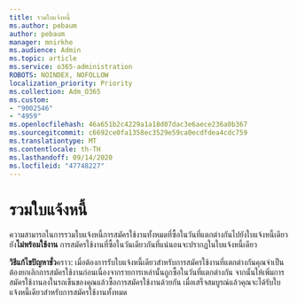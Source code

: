 ```yaml
---
title: รวมใบแจ้งหนี้
ms.author: pebaum
author: pebaum
manager: mnirkhe
ms.audience: Admin
ms.topic: article
ms.service: o365-administration
ROBOTS: NOINDEX, NOFOLLOW
localization_priority: Priority
ms.collection: Adm_O365
ms.custom:
- "9002546"
- "4959"
ms.openlocfilehash: 46a651b2c4229a1a18d07dac3e6aece236a0b367
ms.sourcegitcommit: c6692ce0fa1358ec3529e59ca0ecdfdea4cdc759
ms.translationtype: MT
ms.contentlocale: th-TH
ms.lasthandoff: 09/14/2020
ms.locfileid: "47748227"
---
```

# <a name="combine-invoices"></a>รวมใบแจ้งหนี้

ความสามารถในการรวมใบแจ้งหนี้การสมัครใช้งานทั้งหมดที่ซื้อในวันที่แตกต่างกันไปยังใบแจ้งหนี้เดียวยัง**ไม่พร้อมใช้งาน** การสมัครใช้งานที่ซื้อในวันเดียวกันที่แน่นอนจะปรากฏในใบแจ้งหนี้เดียว

**วิธีแก้ไขปัญหาชั่ว**คราว: เมื่อต้องการรับใบแจ้งหนี้เดียวสำหรับการสมัครใช้งานที่แตกต่างกันคุณจำเป็นต้องยกเลิกการสมัครใช้งานก่อนเนื่องจากรายการเหล่านั้นถูกซื้อในวันที่แตกต่างกัน จากนั้นให้เพิ่มการสมัครใช้งานลงในรถเข็นของคุณแล้วซื้อการสมัครใช้งานด้วยกัน เมื่อเสร็จสมบูรณ์แล้วคุณจะได้รับใบแจ้งหนี้เดียวสำหรับการสมัครใช้งานทั้งหมด

